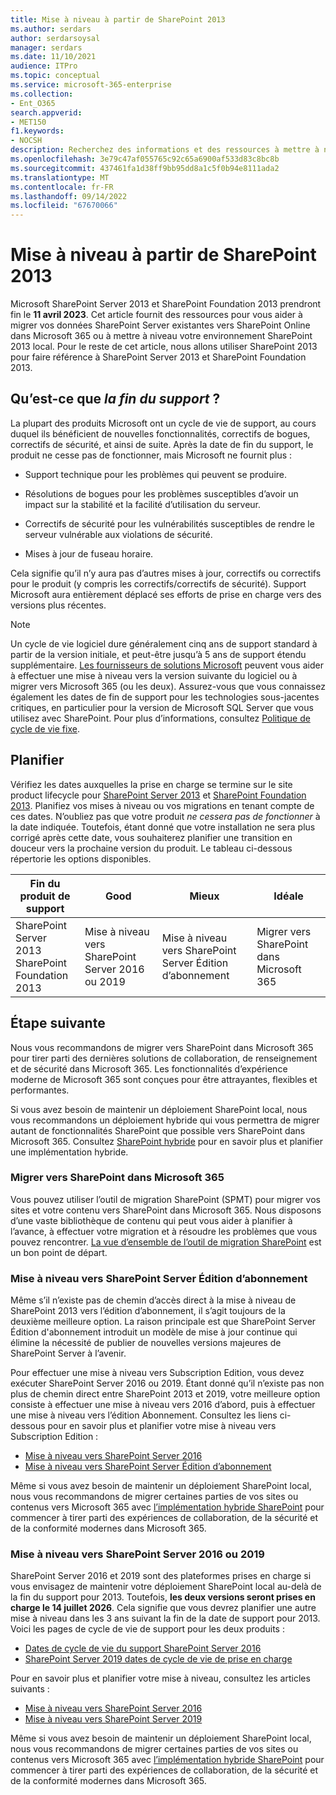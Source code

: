 ```yaml
---
title: Mise à niveau à partir de SharePoint 2013
ms.author: serdars
author: serdarsoysal
manager: serdars
ms.date: 11/10/2021
audience: ITPro
ms.topic: conceptual
ms.service: microsoft-365-enterprise
ms.collection:
- Ent_O365
search.appverid:
- MET150
f1.keywords:
- NOCSH
description: Recherchez des informations et des ressources à mettre à niveau à partir de SharePoint Server 2013 et SharePoint Foundation 2013. Prise en charge des deux extrémités le 11 avril 2023.
ms.openlocfilehash: 3e79c47af055765c92c65a6900af533d83c8bc8b
ms.sourcegitcommit: 437461fa1d38ff9bb95dd8a1c5f0b94e8111ada2
ms.translationtype: MT
ms.contentlocale: fr-FR
ms.lasthandoff: 09/14/2022
ms.locfileid: "67670066"
---
```

# <a name="upgrading-from-sharepoint-2013"></a>Mise à niveau à partir de SharePoint 2013

Microsoft SharePoint Server 2013 et SharePoint Foundation 2013 prendront fin le **11 avril 2023**. Cet article fournit des ressources pour vous aider à migrer vos données SharePoint Server existantes vers SharePoint Online dans Microsoft 365 ou à mettre à niveau votre environnement SharePoint 2013 local. Pour le reste de cet article, nous allons utiliser SharePoint 2013 pour faire référence à SharePoint Server 2013 et SharePoint Foundation 2013.

## <a name="what-is-end-of-support"></a>Qu’est-ce que *la fin du support* ?

La plupart des produits Microsoft ont un cycle de vie de support, au cours duquel ils bénéficient de nouvelles fonctionnalités, correctifs de bogues, correctifs de sécurité, et ainsi de suite. Après la date de fin du support, le produit ne cesse pas de fonctionner, mais Microsoft ne fournit plus :

- Support technique pour les problèmes qui peuvent se produire.

- Résolutions de bogues pour les problèmes susceptibles d’avoir un impact sur la stabilité et la facilité d’utilisation du serveur.

- Correctifs de sécurité pour les vulnérabilités susceptibles de rendre le serveur vulnérable aux violations de sécurité.

- Mises à jour de fuseau horaire.

Cela signifie qu’il n’y aura pas d’autres mises à jour, correctifs ou correctifs pour le produit (y compris les correctifs/correctifs de sécurité). Support Microsoft aura entièrement déplacé ses efforts de prise en charge vers des versions plus récentes.

> [!NOTE]
> Un cycle de vie logiciel dure généralement cinq ans de support standard à partir de la version initiale, et peut-être jusqu’à 5 ans de support étendu supplémentaire. [Les fournisseurs de solutions Microsoft](https://go.microsoft.com/fwlink/?linkid=841249) peuvent vous aider à effectuer une mise à niveau vers la version suivante du logiciel ou à migrer vers Microsoft 365 (ou les deux). Assurez-vous que vous connaissez également les dates de fin de support pour les technologies sous-jacentes critiques, en particulier pour la version de Microsoft SQL Server que vous utilisez avec SharePoint. Pour plus d’informations, consultez [Politique de cycle de vie fixe](https://support.microsoft.com/help/14085).

## <a name="plan-ahead"></a>Planifier

Vérifiez les dates auxquelles la prise en charge se termine sur le site product lifecycle pour [SharePoint Server 2013](/lifecycle/products/sharepoint-server-2013) et [SharePoint Foundation 2013](/lifecycle/products/sharepoint-foundation-2013). Planifiez vos mises à niveau ou vos migrations en tenant compte de ces dates. N’oubliez pas que votre produit *ne cessera pas de fonctionner* à la date indiquée. Toutefois, étant donné que votre installation ne sera plus corrigé après cette date, vous souhaiterez planifier une transition en douceur vers la prochaine version du produit. Le tableau ci-dessous répertorie les options disponibles.

|Fin du produit de support|Good|Mieux|Idéale|
|---|---|---|---|
|SharePoint Server 2013<BR>SharePoint Foundation 2013|Mise à niveau vers SharePoint Server 2016 ou 2019|Mise à niveau vers SharePoint Server Édition d’abonnement|Migrer vers SharePoint dans Microsoft 365

## <a name="whats-next"></a>Étape suivante

Nous vous recommandons de migrer vers SharePoint dans Microsoft 365 pour tirer parti des dernières solutions de collaboration, de renseignement et de sécurité dans Microsoft 365. Les fonctionnalités d’expérience moderne de Microsoft 365 sont conçues pour être attrayantes, flexibles et performantes.

Si vous avez besoin de maintenir un déploiement SharePoint local, nous vous recommandons un déploiement hybride qui vous permettra de migrer autant de fonctionnalités SharePoint que possible vers SharePoint dans Microsoft 365. Consultez [SharePoint hybride](/sharepoint/hybrid/hybrid) pour en savoir plus et planifier une implémentation hybride.

### <a name="migrate-to-sharepoint-in-microsoft-365"></a>Migrer vers SharePoint dans Microsoft 365

Vous pouvez utiliser l’outil de migration SharePoint (SPMT) pour migrer vos sites et votre contenu vers SharePoint dans Microsoft 365. Nous disposons d’une vaste bibliothèque de contenu qui peut vous aider à planifier à l’avance, à effectuer votre migration et à résoudre les problèmes que vous pouvez rencontrer. [La vue d’ensemble de l’outil de migration SharePoint](/sharepointmigration/introducing-the-sharepoint-migration-tool) est un bon point de départ.

### <a name="upgrade-to-sharepoint-server-subscription-edition"></a>Mise à niveau vers SharePoint Server Édition d’abonnement

Même s’il n’existe pas de chemin d’accès direct à la mise à niveau de SharePoint 2013 vers l’édition d’abonnement, il s’agit toujours de la deuxième meilleure option. La raison principale est que SharePoint Server Édition d'abonnement introduit un modèle de mise à jour continue qui élimine la nécessité de publier de nouvelles versions majeures de SharePoint Server à l’avenir.

Pour effectuer une mise à niveau vers Subscription Edition, vous devez exécuter SharePoint Server 2016 ou 2019. Étant donné qu’il n’existe pas non plus de chemin direct entre SharePoint 2013 et 2019, votre meilleure option consiste à effectuer une mise à niveau vers 2016 d’abord, puis à effectuer une mise à niveau vers l’édition Abonnement. Consultez les liens ci-dessous pour en savoir plus et planifier votre mise à niveau vers Subscription Edition :

- [Mise à niveau vers SharePoint Server 2016](/sharepoint/upgrade-and-update/upgrade-to-sharepoint-server-2016)
- [Mise à niveau vers SharePoint Server Édition d’abonnement](/sharepoint/upgrade-and-update/upgrade-to-sharepoint-server-subscription-edition)

Même si vous avez besoin de maintenir un déploiement SharePoint local, nous vous recommandons de migrer certaines parties de vos sites ou contenus vers Microsoft 365 avec [l’implémentation hybride SharePoint](/sharepoint/hybrid/hybrid) pour commencer à tirer parti des expériences de collaboration, de la sécurité et de la conformité modernes dans Microsoft 365.  

### <a name="upgrade-to-sharepoint-server-2016-or-2019"></a>Mise à niveau vers SharePoint Server 2016 ou 2019

SharePoint Server 2016 et 2019 sont des plateformes prises en charge si vous envisagez de maintenir votre déploiement SharePoint local au-delà de la fin du support pour 2013. Toutefois, **les deux versions seront prises en charge le 14 juillet 2026**. Cela signifie que vous devrez planifier une autre mise à niveau dans les 3 ans suivant la fin de la date de support pour 2013. Voici les pages de cycle de vie de support pour les deux produits :

- [Dates de cycle de vie du support SharePoint Server 2016](/lifecycle/products/sharepoint-server-2016)
- [SharePoint Server 2019 dates de cycle de vie de prise en charge](/lifecycle/products/sharepoint-server-2019)

Pour en savoir plus et planifier votre mise à niveau, consultez les articles suivants :

- [Mise à niveau vers SharePoint Server 2016](/sharepoint/upgrade-and-update/upgrade-to-sharepoint-server-2016)
- [Mise à niveau vers SharePoint Server 2019](/sharepoint/upgrade-and-update/upgrade-to-sharepoint-server-2019)

Même si vous avez besoin de maintenir un déploiement SharePoint local, nous vous recommandons de migrer certaines parties de vos sites ou contenus vers Microsoft 365 avec [l’implémentation hybride SharePoint](/sharepoint/hybrid/hybrid) pour commencer à tirer parti des expériences de collaboration, de la sécurité et de la conformité modernes dans Microsoft 365.  
